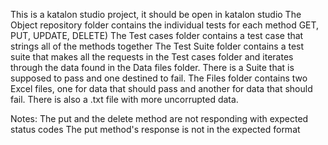 This is a katalon studio project, it should be open in katalon studio
The Object repository folder contains the individual tests for each method GET, PUT, UPDATE, DELETE)
The Test cases folder contains a test case that strings all of the methods together 
The Test Suite folder contains a test suite that makes all the requests in the Test cases folder and iterates through the data found in the Data files folder. There is a Suite that is supposed to pass and one destined to fail.
The Files folder contains two Excel files, one for data that should pass and another for data that should fail. There is also a .txt file with more uncorrupted data.

Notes:
The put and the delete method are not responding with expected status codes
The put method's response is not in the expected format